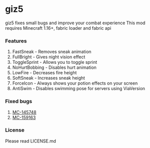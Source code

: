 # giz5
giz5 fixes small bugs and improve your combat experience
This mod requires Minecraft 1.16+, fabric loader and fabric api

### Features
1. FastSneak - Removes sneak animation
2. FullBright - Gives night vision effect
3. ToggleSprint - Allows you to toggle sprint
4. NoHurtBobbing - Disables hurt animation
5. LowFire - Decreases fire height
6. SoftSneak - Increases sneak height
7. ForceIcon - Always shows your potion effects on your screen
8. AntiSwim - Disables swimming pose for servers using ViaVersion

### Fixed bugs
1. [MC-145748](https://bugs.mojang.com/browse/MC-145748)
2. [MC-159163](https://bugs.mojang.com/browse/MC-159163)

### License
Please read LICENSE.md